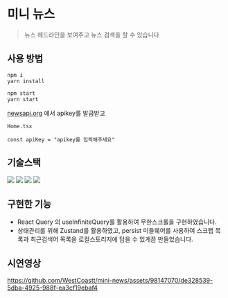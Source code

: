 # 미니 뉴스

> 뉴스 헤드라인을 보여주고 뉴스 검색을 할 수 있습니다


## 사용 방법

```
npm i
yarn install
```

```
npm start
yarn start
```

[newsapi.org](https://newsapi.org/) 에서 apikey를 발급받고

```
Home.tsx

const apiKey = "apikey를 입력해주세요"
```

## 기술스택

<img src="https://img.shields.io/badge/React-61DAFB?style=for-the-badge&logo=React&logoColor=black"> <img src="https://img.shields.io/badge/React Query-FF4154?style=for-the-badge&logo=ReactQuery&logoColor=black"> <img src="https://img.shields.io/badge/Zustand-007054?style=for-the-badge&logo=Zustand&logoColor=black"> <img src="https://img.shields.io/badge/Styled Components-DB7093?style=for-the-badge&logo=StyledComponents&logoColor=black">

## 구현한 기능

- React Query 의 useInfiniteQuery를 활용하여 무한스크롤을 구현하였습니다.
- 상태관리를 위해 Zustand를 활용하였고, persist 미들웨어를 사용하여 스크랩 목록과 최근검색어 목록을 로컬스토리지에 담을 수 있게끔 만들었습니다.

## 시연영상

https://github.com/WestCoastt/mini-news/assets/98147070/de328539-5dba-4925-988f-ea3cf19ebaf4

